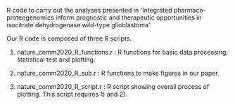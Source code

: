 R code to carry out the analyses presented in 'Integrated pharmaco-proteogenomics inform prognostic and therapeutic opportunities in isocitrate dehydrogenase wild-type glioblastoma' 

Our R code is composed of three R scripts.

1) nature_comm2020_R_functions.r : R functions for basic data processing, statistical test and plotting.

2) nature_comm2020_R_sub.r : R functions to make figures in our paper.

3) nature_comm2020_R_script.r : R script showing overall process of plotting. This script requires 1) and 2).
